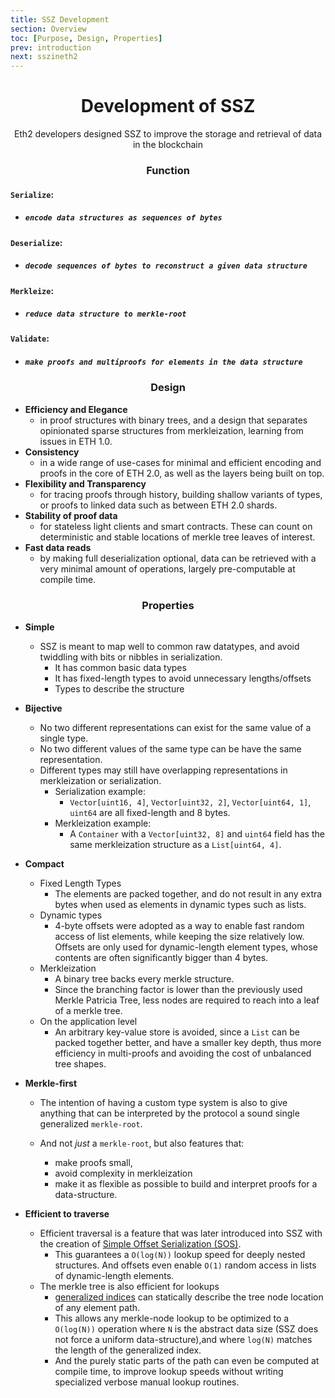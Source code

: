 ```yaml
---
title: SSZ Development
section: Overview
toc: [Purpose, Design, Properties]
prev: introduction
next: sszineth2
---
```


<div align='center' id='Functions'>

# Development of SSZ

Eth2 developers designed SSZ to improve the storage and retrieval of data in the blockchain

### Function

</div>
<div align='start'>

#### `Serialize`: 
- ##### `encode data structures as sequences of bytes`
    
#### `Deserialize`: 
- ##### `decode sequences of bytes to reconstruct a given data structure`

#### `Merkleize`:
- ##### `reduce data structure to merkle-root`

#### `Validate`:
- ##### `make proofs and multiproofs for elements in the data structure`

</div>
<div align='center' id='Design'>


### Design

</div>
<div align='start'>

- **Efficiency and Elegance** 
  - in proof structures with binary trees, and a design that separates opinionated sparse structures from merkleization, learning from issues in ETH 1.0.
- **Consistency** 
  - in a wide range of use-cases for minimal and efficient encoding and proofs in the core of ETH 2.0, as well as the layers being built on top.
- **Flexibility and Transparency** 
  - for tracing proofs through history, building shallow variants of types, or proofs to linked data such as between ETH 2.0 shards.
- **Stability of proof data** 
  - for stateless light clients and smart contracts. These can count on deterministic and stable locations of merkle tree leaves of interest.
- **Fast data reads** 
  - by making full deserialization optional, data can be retrieved with a very minimal amount of operations, largely pre-computable at compile time.

</div>
<div align='center' id='Properties'>

### Properties


</div>
<div align='start'>

- **Simple**

  - SSZ is meant to map well to common raw datatypes, and avoid twiddling with bits or nibbles in serialization.
    - It has common basic data types
    - It has fixed-length types to avoid unnecessary lengths/offsets
    - Types to describe the structure

- **Bijective**
  - No two different representations can exist for the same value of a single type.
  - No two different values of the same type can be have the same representation.
  - Different types may still have overlapping representations in merkleization or serialization.
    - Serialization example: 
      - `Vector[uint16, 4]`, `Vector[uint32, 2]`, `Vector[uint64, 1]`, `uint64` are all fixed-length and 8 bytes.
    - Merkleization example: 
      - A `Container` with a `Vector[uint32, 8]` and `uint64` field has the same merkleization structure as a `List[uint64, 4]`.

- **Compact**
  - Fixed Length Types
    - The elements are packed together, and do not result in any extra bytes when used as elements in dynamic types such as lists.
  - Dynamic types
    -  4-byte offsets were adopted as a way to enable fast random access of list elements, while keeping the size relatively low. Offsets are only used for dynamic-length element types, whose contents are often significantly bigger than 4 bytes.
  - Merkleization 
    - A binary tree backs every merkle structure. 
    - Since the branching factor is lower than the previously used Merkle Patricia Tree, less nodes are required to reach into a leaf of a merkle tree.
  - On the application level
    - An arbitrary key-value store is avoided, since a `List` can be packed together better, and have a smaller key depth, thus more efficiency in multi-proofs and avoiding the cost of unbalanced tree shapes.

- **Merkle-first**

  - The intention of having a custom type system is also to give anything that can be interpreted by the protocol a sound single generalized `merkle-root`.

  - And not *just* a `merkle-root`, but also features that: 
    - make proofs small,
    - avoid complexity in merkleization 
    - make it as flexible as possible to build and interpret proofs for a data-structure.


- **Efficient to traverse**

  - Efficient traversal is a feature that was later introduced into SSZ with the creation of [Simple Offset Serialization (SOS)](https://gist.github.com/karalabe/3a25832b1413ee98daad9f0c47be3632).
    - This guarantees a `O(log(N))` lookup speed for deeply nested structures. And offsets even enable `O(1)` random access in lists of dynamic-length elements.
  - The merkle tree is also efficient for lookups
    - [generalized indices](./overview/generalized_merkle_tree_indices.md) can statically describe the tree node location of any element path.
    - This allows any merkle-node lookup to be optimized to a `O(log(N))` operation where `N` is the abstract data size (SSZ does not force a uniform data-structure),and where `log(N)` matches the length of the generalized index. 
    - And the purely static parts of the path can even be computed at compile time, to improve lookup speeds without writing specialized verbose manual lookup routines.
